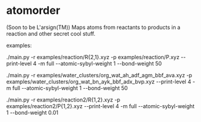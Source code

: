 # atomorder
(Soon to be L'arsign(TM))
Maps atoms from reactants to products in a reaction and other secret cool stuff.

examples:

./main.py -r examples/reaction/R{2,1}.xyz -p examples/reaction/P.xyz --print-level 4 -m full --atomic-sybyl-weight 1 --bond-weight 50

./main.py -r examples/water_clusters/org_wat_ah_adf_agm_bbf_ava.xyz -p examples/water_clusters/org_wat_bn_ayk_bbf_adx_bvp.xyz --print-level 4 -m full --atomic-sybyl-weight 1 --bond-weight 50

./main.py -r examples/reaction2/R{1,2}.xyz -p examples/reaction2/P{1,2}.xyz --print-level 4 -m full --atomic-sybyl-weight 1 --bond-weight 0.01
